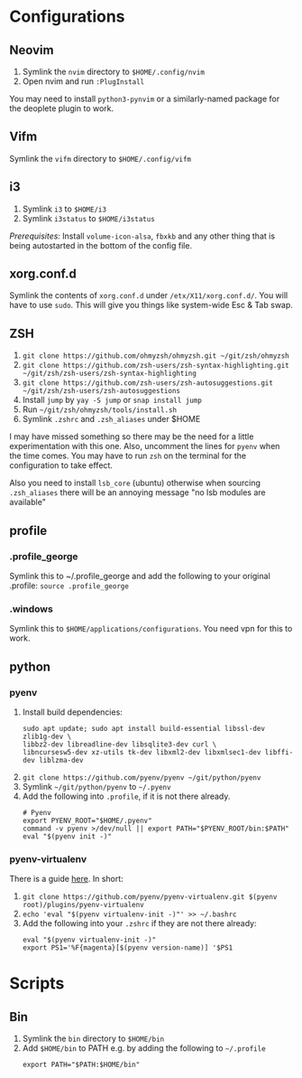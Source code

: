 # Configurations

## Neovim

1. Symlink the `nvim` directory to `$HOME/.config/nvim`
2. Open nvim and run `:PlugInstall`

You may need to install `python3-pynvim` or a similarly-named package for the deoplete plugin to work.

## Vifm

Symlink the `vifm` directory to `$HOME/.config/vifm`

## i3

1. Symlink `i3` to `$HOME/i3`
2. Symlink `i3status` to `$HOME/i3status`

*Prerequisites:* Install `volume-icon-alsa`, `fbxkb` and any other thing that is being autostarted in the bottom of the config file.

## xorg.conf.d

Symlink the contents of `xorg.conf.d` under `/etx/X11/xorg.conf.d/`. You will have to use `sudo`.
This will give you things like system-wide Esc & Tab swap.

## ZSH

1. `git clone https://github.com/ohmyzsh/ohmyzsh.git ~/git/zsh/ohmyzsh`
2. `git clone https://github.com/zsh-users/zsh-syntax-highlighting.git ~/git/zsh/zsh-users/zsh-syntax-highlighting`
3. `git clone https://github.com/zsh-users/zsh-autosuggestions.git ~/git/zsh/zsh-users/zsh-autosuggestions`
4. Install `jump` by `yay -S jump` or `snap install jump`
5. Run `~/git/zsh/ohmyzsh/tools/install.sh`
6. Symlink `.zshrc` and `.zsh_aliases` under $HOME

I may have missed something so there may be the need for a little experimentation with this one. Also, uncomment the lines for `pyenv` when the time comes. You may have to run `zsh` on the terminal for the configuration to take effect.

Also you need to install `lsb_core` (ubuntu) otherwise when sourcing `.zsh_aliases` there will be an annoying message "no lsb modules are available"

## profile

### .profile_george

Symlink this to ~/.profile_george and add the following to your original .profile: `source .profile_george`

### .windows

Symlink this to `$HOME/applications/configurations`. You need vpn for this to work.

## python

### pyenv

1. Install build dependencies:
   ```
   sudo apt update; sudo apt install build-essential libssl-dev zlib1g-dev \
   libbz2-dev libreadline-dev libsqlite3-dev curl \
   libncursesw5-dev xz-utils tk-dev libxml2-dev libxmlsec1-dev libffi-dev liblzma-dev
   ```
2. `git clone https://github.com/pyenv/pyenv ~/git/python/pyenv`
3. Symlink `~/git/python/pyenv` to `~/.pyenv`
4. Add the following into `.profile`, if it is not there already.
   ```
   # Pyenv
   export PYENV_ROOT="$HOME/.pyenv"
   command -v pyenv >/dev/null || export PATH="$PYENV_ROOT/bin:$PATH"
   eval "$(pyenv init -)"
   ```

### pyenv-virtualenv

There is a guide [here](https://github.com/pyenv/pyenv-virtualenv). In short:

1. `git clone https://github.com/pyenv/pyenv-virtualenv.git $(pyenv root)/plugins/pyenv-virtualenv`
2. `echo 'eval "$(pyenv virtualenv-init -)"' >> ~/.bashrc`
3. Add the following into your `.zshrc` if they are not there already:
   ```
   eval "$(pyenv virtualenv-init -)"
   export PS1='%F{magenta}[$(pyenv version-name)] '$PS1
   ```

# Scripts

## Bin

1. Symlink the `bin` directory to `$HOME/bin`
2. Add `$HOME/bin` to PATH e.g. by adding the following to `~/.profile`
   ```
   export PATH="$PATH:$HOME/bin"
   ```




